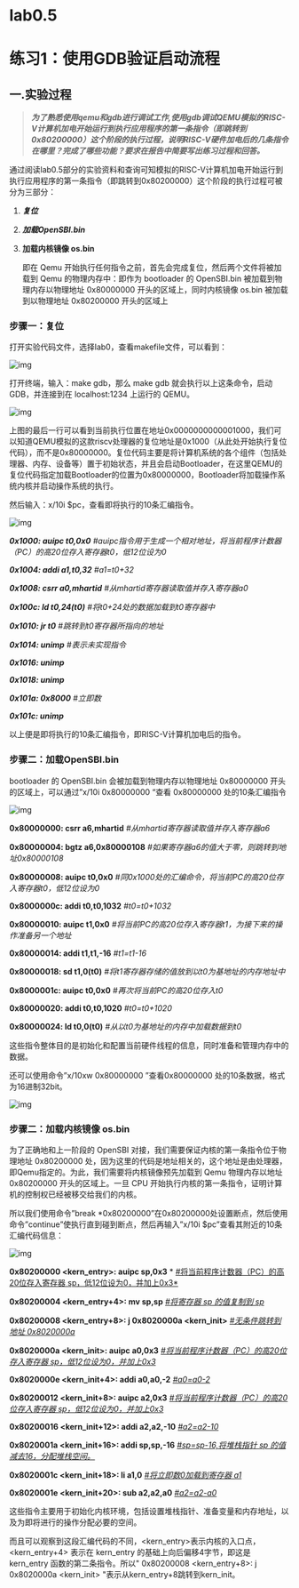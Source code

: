 # lab0.5

# 练习1：使用GDB验证启动流程

## 一.实验过程

> ***为了熟悉使用qemu和gdb进行调试工作,使用gdb调试QEMU模拟的RISC-V计算机加电开始运行到执行应用程序的第一条指令（即跳转到0x80200000）这个阶段的执行过程，说明RISC-V硬件加电后的几条指令在哪里？完成了哪些功能？要求在报告中简要写出练习过程和回答。***

通过阅读lab0.5部分的实验资料和查询可知模拟的RISC-V计算机加电开始运行到执行应用程序的第一条指令（即跳转到0x80200000）这个阶段的执行过程可被分为三部分：

1. ***复位***

2. ***加载OpenSBI.bin***

3. **加载内核镜像 os.bin** 

   即在 Qemu 开始执行任何指令之前，首先会完成复位，然后两个文件将被加载到 Qemu 的物理内存中：即作为 bootloader 的 OpenSBI.bin 被加载到物理内存以物理地址 0x80000000 开头的区域上，同时内核镜像 os.bin 被加载到以物理地址 0x80200000 开头的区域上

### 步骤一：复位

打开实验代码文件，选择lab0，查看makefile文件，可以看到：

![img](file:///C:\Users\小谢\AppData\Local\Temp\ksohtml27040\wps1.jpg)

打开终端，输入：make gdb，那么 make gdb 就会执行以上这条命令，启动 GDB，并连接到在 localhost:1234 上运行的 QEMU。

![img](file:///C:\Users\小谢\AppData\Local\Temp\ksohtml27040\wps2.jpg)

上图的最后一行可以看到当前执行位置在地址0x0000000000001000，我们可以知道QEMU模拟的这款riscv处理器的复位地址是0x1000（从此处开始执行复位代码），而不是0x80000000。复位代码主要是将计算机系统的各个组件（包括处理器、内存、设备等）置于初始状态，并且会启动Bootloader，在这里QEMU的复位代码指定加载Bootloader的位置为0x80000000，Bootloader将加载操作系统内核并启动操作系统的执行。

然后输入：x/10i $pc，查看即将执行的10条汇编指令。

![img](file:///C:\Users\小谢\AppData\Local\Temp\ksohtml27040\wps3.jpg)

***0x1000:	auipc	t0,0x0**   	#auipc指令用于生成一个相对地址，将当前程序计数器（PC）的高20位存入寄存器t0，低12位设为0*

  ***0x1004:	addi	a1,t0,32**   	#a1=t0+32*

  ***0x1008:	csrr	a0,mhartid**	#从mhartid寄存器读取值并存入寄存器a0*

  ***0x100c:	ld	t0,24(t0)**		#将t0+24处的数据加载到t0寄存器中*

  ***0x1010:	jr	t0**			#跳转到t0寄存器所指向的地址*

  ***0x1014:	unimp**              		#表示未实现指令*

  ***0x1016:	unimp***

  ***0x1018:	unimp***

  ***0x101a:	0x8000** 			#立即数*

  ***0x101c:	unimp***

以上便是即将执行的10条汇编指令，即RISC-V计算机加电后的指令。



### 步骤二：加载OpenSBI.bin

bootloader 的 OpenSBI.bin 会被加载到物理内存以物理地址 0x80000000 开头的区域上，可以通过”x/10i 0x80000000 “查看 0x80000000 处的10条汇编指令

![img](file:///C:\Users\小谢\AppData\Local\Temp\ksohtml27040\wps4.jpg)

 **0x80000000:	csrr	a6,mhartid** 		*#从mhartid寄存器读取值并存入寄存器a6*

  **0x80000004:	bgtz	a6,0x80000108** 		*#如果寄存器a6的值大于零，则跳转到地址0x80000108*

  **0x80000008:	auipc	t0,0x0** 		*#同0x1000处的汇编命令，将当前PC的高20位存入寄存器t0，低12位设为0*

  **0x8000000c:	addi	t0,t0,1032** 		*#t0=t0+1032*

  **0x80000010:	auipc	t1,0x0** 		*#将当前PC的高20位存入寄存器t1，为接下来的操作准备另一个地址*

  **0x80000014:	addi	t1,t1,-16** 		*#t1=t1-16*

  **0x80000018:	sd	t1,0(t0)**		 *#将t1寄存器存储的值放到以t0为基地址的内存地址中*

  **0x8000001c:	auipc	t0,0x0** 		*#再次将当前PC的高20位存入t0*

  **0x80000020:	addi	t0,t0,1020** 		*#t0=t0+1020*

  **0x80000024:	ld	t0,0(t0)**		 *#从以t0为基地址的内存中加载数据到t0*

这些指令整体目的是初始化和配置当前硬件线程的信息，同时准备和管理内存中的数据。

还可以使用命令”x/10xw 0x80000000 ”查看0x80000000 处的10条数据，格式为16进制32bit。

![img](file:///C:\Users\小谢\AppData\Local\Temp\ksohtml27040\wps5.jpg)

### 步骤二：**加载内核镜像 os.bin** 

为了正确地和上一阶段的 OpenSBI 对接，我们需要保证内核的第一条指令位于物理地址 0x80200000 处，因为这里的代码是地址相关的，这个地址是由处理器，即Qemu指定的。为此，我们需要将内核镜像预先加载到 Qemu 物理内存以地址 0x80200000 开头的区域上。一旦 CPU 开始执行内核的第一条指令，证明计算机的控制权已经被移交给我们的内核。

所以我们使用命令”break *0x80200000”在0x80200000处设置断点，然后使用命令”continue”使执行直到碰到断点，然后再输入”x/10i $pc”查看其附近的10条汇编代码信息：

![img](file:///C:\Users\小谢\AppData\Local\Temp\ksohtml27040\wps6.jpg)

 **0x80200000 <kern_entry>:	auipc	sp,0x3** *		<u>#将当前程序计数器（PC）的高20位存入寄存器 sp，低12位设为0，并加上0x3*</u>

  **0x80200004 <kern_entry+4>:	mv	sp,sp** 		*<u>#将寄存器 sp 的值复制到 sp</u>*

  **0x80200008 <kern_entry+8>:	j	0x8020000a <kern_init>** 		*<u>#无条件跳转到地址 0x8020000a</u>*

  **0x8020000a <kern_init>:	auipc	a0,0x3**  		*<u>#将当前程序计数器（PC）的高20位存入寄存器 sp，低12位设为0，并加上0x3</u>*

  **0x8020000e <kern_init+4>:	addi	a0,a0,-2** 		*<u>#a0=a0-2</u>*

  **0x80200012 <kern_init+8>:	auipc	a2,0x3** 		*<u>#将当前程序计数器（PC）的高20位存入寄存器 sp，低12位设为0，并加上0x3</u>*

  **0x80200016 <kern_init+12>:	addi	a2,a2,-10** 		*<u>#a2=a2-10</u>*

  **0x8020001a <kern_init+16>:	addi	sp,sp,-16** 		*<u>#sp=sp-16,将堆栈指针 sp 的值减去16，分配堆栈空间。</u>*

  **0x8020001c <kern_init+18>:	li	a1,0**		 *<u>#将立即数0加载到寄存器 a1</u>*

  **0x8020001e <kern_init+20>:	sub	a2,a2,a0** 		*<u>#a2=a2-a0</u>*

这些指令主要用于初始化内核环境，包括设置堆栈指针、准备变量和内存地址，以及为即将进行的操作分配必要的空间。

而且可以观察到这段汇编代码的不同，<kern_entry>表示内核的入口点，<kern_entry+4> 表示在 kern_entry 的基础上向后偏移4字节，即这是 kern_entry 函数的第二条指令。所以"  0x80200008 <kern_entry+8>:	j	0x8020000a <kern_init> "表示从kern_entry+8跳转到kern_init。



## 

